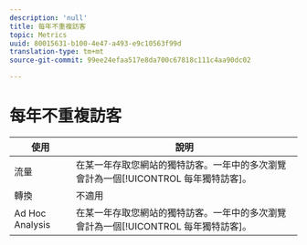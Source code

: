 ```yaml
---
description: 'null'
title: 每年不重複訪客
topic: Metrics
uuid: 80015631-b100-4e47-a493-e9c10563f99d
translation-type: tm+mt
source-git-commit: 99ee24efaa517e8da700c67818c111c4aa90dc02

---
```



# 每年不重複訪客

| 使用 | 說明 |
|---|---|
| 流量 | 在某一年存取您網站的獨特訪客。一年中的多次瀏覽會計為一個[!UICONTROL 每年獨特訪客]。 |
| 轉換 | 不適用 |
| Ad Hoc Analysis | 在某一年存取您網站的獨特訪客。一年中的多次瀏覽會計為一個[!UICONTROL 每年獨特訪客]。 |

